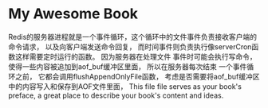 # My Awesome Book



Redis的服务器进程就是一个事件循环，这个循环中的文件事件负责接收客户端的命令请求， 以及向客户端发送命令回复，
而时间事件则负责执行像serverCron函数这样需要定时运行的函数。 因为服务器在处理文件 事件时可能会执行写命令， 使得一些内容被追加到aof_buf缓冲区里面， 所以在服务器每次结束 一个事件循环之前， 它都会调用flushAppendOnlyFile函数， 考虑是否需要将aof_buf缓冲区中的内容写入和保存到AOF文件里面，
This file file serves as your book's preface, a great place to describe your book's content and ideas.
